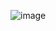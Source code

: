 ![image](https://github.com/dhruvabhat24/Leetcode-2024/assets/122305929/3dc7e561-4023-4709-bfd2-9768bb7cf23c)
